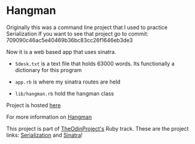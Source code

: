 # Hangman

Originally this was a command line project that I used to practice Serialization
If you want to see that project go to commit: 709090c46ac5e40469b36bc83cc26f1646eb3de3

Now it is a web based app that uses sinatra.


* `5desk.txt` is a text file that holds 63000 words. Its functionally a dictionary
for this program

* `app.rb` is where my sinatra routes are held

* `lib/hangman.rb` hold the hangman class

Project is hosted [here](https://guarded-hollows-57111.herokuapp.com/)

For more information on [Hangman](https://en.wikipedia.org/wiki/Hangman_(game))   

This project is part of [TheOdinProject's](http://www.theodinproject.com) Ruby track.
These are the project links: [Serialization](https://www.theodinproject.com/courses/ruby-programming/lessons/file-i-o-and-serialization)
and [Sinatra](https://www.theodinproject.com/courses/ruby-on-rails/lessons/sinatra-project)!



```
